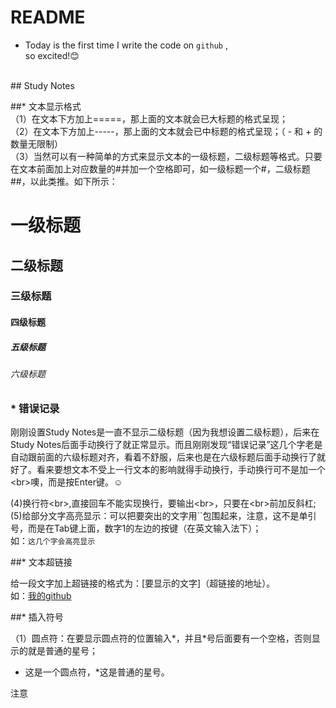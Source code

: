 # README <br>
* Today is the first time I write the code on `github` ,<br>
so excited!:blush:
<br>
## Study Notes <br>

##* 文本显示格式<br>
（1）在文本下方加上=====，那上面的文本就会已大标题的格式呈现；<br>
（2）在文本下方加上-----，那上面的文本就会已中标题的格式呈现；（ - 和 + 的数量无限制）<br>
（3）当然可以有一种简单的方式来显示文本的一级标题，二级标题等格式。只要在文本前面加上对应数量的#并加一个空格即可，如一级标题一个#，二级标题##，以此类推。如下所示：<br>
# 一级标题 <br>
## 二级标题<br>
### 三级标题<br>
#### 四级标题<br>
##### 五级标题<br>
###### 六级标题<br>

### * 错误记录<br>
刚刚设置Study Notes是一直不显示二级标题（因为我想设置二级标题），后来在Study Notes后面手动换行了就正常显示。而且刚刚发现“错误记录”这几个字老是自动跟前面的六级标题对齐，看着不舒服，后来也是在六级标题后面手动换行了就好了。看来要想文本不受上一行文本的影响就得手动换行，手动换行可不是加一个\<br>噢，而是按Enter键。:relaxed:

(4)换行符\<br>,直接回车不能实现换行，要输出\<br>，只要在\<br>前加反斜杠\;<br>
(5)给部分文字高亮显示：可以把要突出的文字用\`\`包围起来，注意，这不是单引号，而是在Tab键上面，数字1的左边的按键（在英文输入法下）；<br>
  如：`这几个字会高亮显示`<br>

##* 文本超链接<br>

给一段文字加上超链接的格式为：[要显示的文字]（超链接的地址）。<br>
  如：[我的github](https://github.com/Anne-China/)<br>
  
##* 插入符号<br>

（1）圆点符：在要显示圆点符的位置输入\*，并且\*号后面要有一个空格，否则显示的就是普通的星号；<br>

 * 这是一个圆点符，*这是普通的星号。<br>
 
 注意
 

  
 


  
